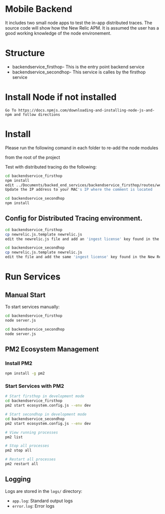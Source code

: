 # Mobile Backend 
It includes two small node apps to test the in-app distributed traces. The source code will show how the New Relic APM. It is assumed the user has a good working knowledge of the node environement.

# Structure
- backendservice_firsthop- This is the entry point backend service
- backendservice_secondhop- This service is calles by the firsthop service


# Install Node if not installed
```
Go To https://docs.npmjs.com/downloading-and-installing-node-js-and-npm and follow directions
```

# Install
Please run the following comand in each folder to re-add the node modules

from the root of the project

Test with distributed tracing do the following:
```sh
cd backendservice_firsthop
npm install
edit ../Documents/backed_end_services/backendservice_firsthop/routes/webrequest.js 
Update the IP address to your MAC's IP where the comment is located
```

```sh
cd backendservice_secondhop
npm install
```

## Config for Distributed Tracing environment. 
```sh
cd backendservice_firsthop
cp newrelic.js.template newrelic.js
edit the newrelic.js file and add an 'ingest license' key found in the New Relic UI
```

```sh
cd backendservice_secondhop
cp newrelic.js.template newrelic.js
edit the file and add the same 'ingest license' key found in the New Relic UI in the previous step.
```
# Run Services

## Manual Start
To start services manually:

```sh
cd backendservice_firsthop
node server.js
```

```sh 
cd backendservice_secondhop
node server.js
```

## PM2 Ecosystem Management

### Install PM2
```sh
npm install -g pm2
```


### Start Services with PM2
```sh
# Start firsthop in development mode
cd backendservice_firsthop
pm2 start ecosystem.config.js --env dev

# Start secondhop in development mode
cd backendservice_secondhop
pm2 start ecosystem.config.js --env dev

# View running processes
pm2 list

# Stop all processes
pm2 stop all

# Restart all processes
pm2 restart all
```

## Logging
Logs are stored in the `logs/` directory:
- `app.log`: Standard output logs
- `error.log`: Error logs
